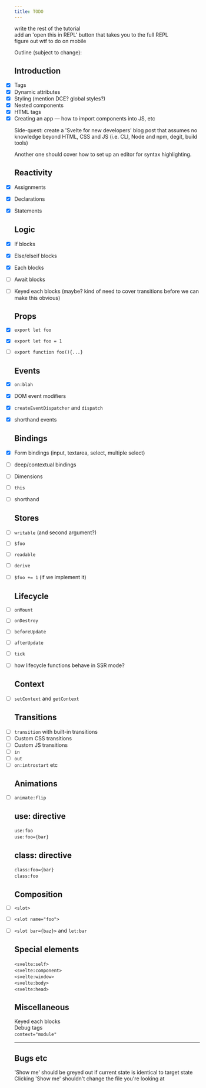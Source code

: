 ```yaml
---
title: TODO
---
```


* write the rest of the tutorial
* add an 'open this in REPL' button that takes you to the full REPL
* figure out wtf to do on mobile

Outline (subject to change):

<style>
	ul {
		padding: 0 !important;
		list-style: none !important;
	}
</style>


## Introduction

* [x] Tags
* [x] Dynamic attributes
* [x] Styling (mention DCE? global styles?)
* [x] Nested components
* [x] HTML tags
* [x] Creating an app — how to import components into JS, etc

Side-quest: create a 'Svelte for new developers' blog post that assumes no knowledge beyond HTML, CSS and JS (i.e. CLI, Node and npm, degit, build tools)

Another one should cover how to set up an editor for syntax highlighting.


## Reactivity

* [x] Assignments
* [x] Declarations
* [x] Statements


## Logic

* [x] If blocks
* [x] Else/elseif blocks
* [x] Each blocks
* [ ] Await blocks


* [ ] Keyed each blocks (maybe? kind of need to cover transitions before we can make this obvious)


## Props

* [x] `export let foo`
* [x] `export let foo = 1`


* [ ] `export function foo(){...}`


## Events

* [x] `on:blah`
* [x] DOM event modifiers
* [x] `createEventDispatcher` and `dispatch`
* [x] shorthand events


## Bindings

* [x] Form bindings (input, textarea, select, multiple select)
* [ ] deep/contextual bindings
* [ ] Dimensions
* [ ] `this`
* [ ] shorthand


## Stores

* [ ] `writable` (and second argument?)
* [ ] `$foo`
* [ ] `readable`
* [ ] `derive`
* [ ] `$foo += 1` (if we implement it)


## Lifecycle

* [ ] `onMount`
* [ ] `onDestroy`
* [ ] `beforeUpdate`
* [ ] `afterUpdate`
* [ ] `tick`
* [ ] how lifecycle functions behave in SSR mode?


## Context

* [ ] `setContext` and `getContext`


## Transitions

* [ ] `transition` with built-in transitions
* [ ] Custom CSS transitions
* [ ] Custom JS transitions
* [ ] `in`
* [ ] `out`
* [ ] `on:introstart` etc

## Animations

* [ ] `animate:flip`


## use: directive

* `use:foo`
* `use:foo={bar}`

## class: directive

* `class:foo={bar}`
* `class:foo`


## Composition

* [ ] `<slot>`
* [ ] `<slot name="foo">`
* [ ] `<slot bar={baz}>` and `let:bar`


## Special elements

* `<svelte:self>`
* `<svelte:component>`
* `<svelte:window>`
* `<svelte:body>`
* `<svelte:head>`


## Miscellaneous

* Keyed each blocks
* Debug tags
* `context="module"`


---

## Bugs etc

* 'Show me' should be greyed out if current state is identical to target state
* Clicking 'Show me' shouldn't change the file you're looking at